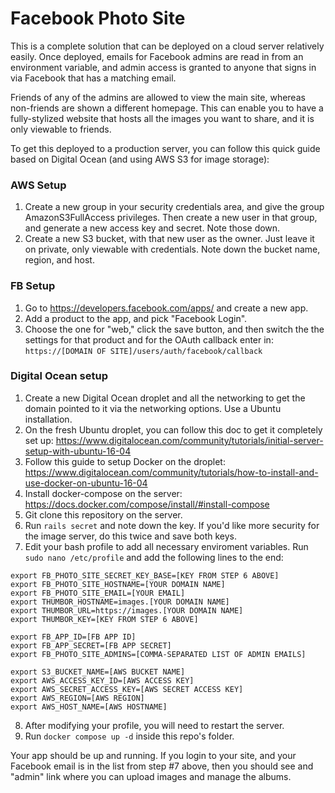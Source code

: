 # Facebook Photo Site

This is a complete solution that can be deployed on a cloud server relatively easily. Once deployed, emails for Facebook admins are read in from an environment variable, and admin access is granted to anyone that signs in via Facebook that has a matching email.

Friends of any of the admins are allowed to view the main site, whereas non-friends are shown a different homepage. This can enable you to have a fully-stylized website that hosts all the images you want to share, and it is only viewable to friends.

To get this deployed to a production server, you can follow this quick guide based on Digital Ocean (and using AWS S3 for image storage):

### AWS Setup

1. Create a new group in your security credentials area, and give the group AmazonS3FullAccess privileges. Then create a new user in that group, and generate a new access key and secret. Note those down.
2. Create a new S3 bucket, with that new user as the owner. Just leave it on private, only viewable with credentials. Note down the bucket name, region, and host.

### FB Setup

1. Go to https://developers.facebook.com/apps/ and create a new app.
2. Add a product to the app, and pick "Facebook Login".
3. Choose the one for "web," click the save button, and then switch the the settings for that product and for the OAuth callback enter in: `https://[DOMAIN OF SITE]/users/auth/facebook/callback`

### Digital Ocean setup

1. Create a new Digital Ocean droplet and all the networking to get the domain pointed to it via the networking options. Use a Ubuntu installation.
2. On the fresh Ubuntu droplet, you can follow this doc to get it completely set up: https://www.digitalocean.com/community/tutorials/initial-server-setup-with-ubuntu-16-04
3. Follow this guide to setup Docker on the droplet: https://www.digitalocean.com/community/tutorials/how-to-install-and-use-docker-on-ubuntu-16-04
4. Install docker-compose on the server: https://docs.docker.com/compose/install/#install-compose
5. Git clone this repository on the server.
6. Run `rails secret` and note down the key. If you'd like more security for the image server, do this twice and save both keys.
7. Edit your bash profile to add all necessary enviroment variables. Run `sudo nano /etc/profile` and add the following lines to the end:
```
export FB_PHOTO_SITE_SECRET_KEY_BASE=[KEY FROM STEP 6 ABOVE]
export FB_PHOTO_SITE_HOSTNAME=[YOUR DOMAIN NAME]
export FB_PHOTO_SITE_EMAIL=[YOUR EMAIL]
export THUMBOR_HOSTNAME=images.[YOUR DOMAIN NAME]
export THUMBOR_URL=https://images.[YOUR DOMAIN NAME]
export THUMBOR_KEY=[KEY FROM STEP 6 ABOVE]

export FB_APP_ID=[FB APP ID]
export FB_APP_SECRET=[FB APP SECRET]
export FB_PHOTO_SITE_ADMINS=[COMMA-SEPARATED LIST OF ADMIN EMAILS]

export S3_BUCKET_NAME=[AWS BUCKET NAME]
export AWS_ACCESS_KEY_ID=[AWS ACCESS KEY]
export AWS_SECRET_ACCESS_KEY=[AWS SECRET ACCESS KEY]
export AWS_REGION=[AWS REGION]
export AWS_HOST_NAME=[AWS HOSTNAME]
```
8. After modifying your profile, you will need to restart the server.
7. Run `docker compose up -d` inside this repo's folder.

Your app should be up and running. If you login to your site, and your Facebook email is in the list from step #7 above, then you should see and "admin" link where you can upload images and manage the albums.
